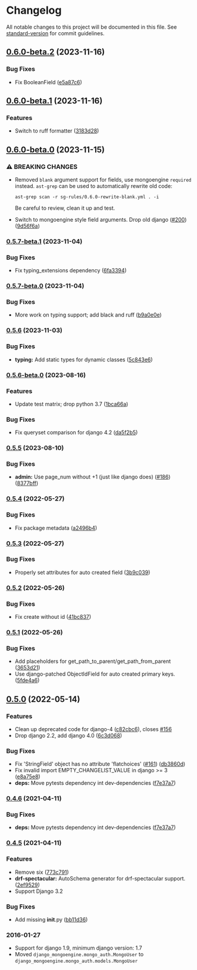 # Changelog

All notable changes to this project will be documented in this file. See [standard-version](https://github.com/conventional-changelog/standard-version) for commit guidelines.

## [0.6.0-beta.2](https://github.com/MongoEngine/django-mongoengine/compare/v0.6.0-beta.1...v0.6.0-beta.2) (2023-11-16)


### Bug Fixes

* Fix BooleanField ([e5a87c6](https://github.com/MongoEngine/django-mongoengine/commit/e5a87c6ed7b23018410903524915ad7a0e182ead))

## [0.6.0-beta.1](https://github.com/MongoEngine/django-mongoengine/compare/v0.6.0-beta.0...v0.6.0-beta.1) (2023-11-16)


### Features

* Switch to ruff formatter ([3183d28](https://github.com/MongoEngine/django-mongoengine/commit/3183d286f152d418acf49ecee8b3c3dc49d6b53c))

## [0.6.0-beta.0](https://github.com/MongoEngine/django-mongoengine/compare/v0.5.7-beta.1...v0.6.0-beta.0) (2023-11-15)


### ⚠ BREAKING CHANGES

* Removed `blank` argument support for fields, use mongoengine `required` instead.
  `ast-grep` can be used to automatically rewrite old code:

  ```
  ast-grep scan -r sg-rules/0.6.0-rewrite-blank.yml . -i
  ```
  Be careful to review, clean it up and test.

* Switch to mongoengine style field arguments. Drop old django ([#200](https://github.com/MongoEngine/django-mongoengine/issues/200)) ([9d56f6a](https://github.com/MongoEngine/django-mongoengine/commit/9d56f6a58ccee93e2acae7af0a8d81d9aa43ae5b))

### [0.5.7-beta.1](https://github.com/MongoEngine/django-mongoengine/compare/v0.5.7-beta.0...v0.5.7-beta.1) (2023-11-04)


### Bug Fixes

* Fix typing_extensions dependency ([6fa3394](https://github.com/MongoEngine/django-mongoengine/commit/6fa339407c32ae4b49589d9f5f1b1628c7458cf7))

### [0.5.7-beta.0](https://github.com/MongoEngine/django-mongoengine/compare/v0.5.6...v0.5.7-beta.0) (2023-11-04)


### Bug Fixes

* More work on typing support; add black and ruff ([b9a0e0e](https://github.com/MongoEngine/django-mongoengine/commit/b9a0e0ec420faaec30a3d6a2f37d53ecf5461c6e))

### [0.5.6](https://github.com/MongoEngine/django-mongoengine/compare/v0.5.6-beta.0...v0.5.6) (2023-11-03)


### Bug Fixes

* **typing:** Add static types for dynamic classes ([5c843e6](https://github.com/MongoEngine/django-mongoengine/commit/5c843e60f6cd26ebc232dac66b56c626a5808e73))

### [0.5.6-beta.0](https://github.com/MongoEngine/django-mongoengine/compare/v0.5.5...v0.5.6-beta.0) (2023-08-16)


### Features

* Update test matrix; drop python 3.7 ([1bca66a](https://github.com/MongoEngine/django-mongoengine/commit/1bca66ad9238420790077c025424ff6c42cb61cb))


### Bug Fixes

* Fix queryset comparison for django 4.2 ([da5f2b5](https://github.com/MongoEngine/django-mongoengine/commit/da5f2b5aab6a850a8217284bf6d24235db847edc))

### [0.5.5](https://github.com/MongoEngine/django-mongoengine/compare/v0.5.4...v0.5.5) (2023-08-10)


### Bug Fixes

* **admin:** Use page_num without +1 (just like django does) ([#186](https://github.com/MongoEngine/django-mongoengine/issues/186)) ([8377bff](https://github.com/MongoEngine/django-mongoengine/commit/8377bff9126fb9a8409064e8ff0d87072ae6cb10))

### [0.5.4](https://github.com/MongoEngine/django-mongoengine/compare/v0.5.3...v0.5.4) (2022-05-27)


### Bug Fixes

* Fix package metadata ([a2496b4](https://github.com/MongoEngine/django-mongoengine/commit/a2496b4854d67f843f1aae5e9ae0c36bf67a3c74))

### [0.5.3](https://github.com/MongoEngine/django-mongoengine/compare/v0.5.2...v0.5.3) (2022-05-27)


### Bug Fixes

* Properly set attributes for auto created field ([3b9c039](https://github.com/MongoEngine/django-mongoengine/commit/3b9c039791991be2b01693c9c561fbcd82ad7564))

### [0.5.2](https://github.com/MongoEngine/django-mongoengine/compare/v0.5.1...v0.5.2) (2022-05-26)


### Bug Fixes

* Fix create without id ([41bc837](https://github.com/MongoEngine/django-mongoengine/commit/41bc837916fca5f8226b4c1b0491db8766477f1f))

### [0.5.1](https://github.com/MongoEngine/django-mongoengine/compare/v0.5.0...v0.5.1) (2022-05-26)


### Bug Fixes

* Add placeholders for get_path_to_parent/get_path_from_parent ([3653d21](https://github.com/MongoEngine/django-mongoengine/commit/3653d21b979d351b3dd411dbcd74d55e331fbddf))
* Use django-patched ObjectIdField for auto created primary keys. ([5fde4a6](https://github.com/MongoEngine/django-mongoengine/commit/5fde4a6e17d11cab1e53d32a00b15b3ac55ef209))

## [0.5.0](https://github.com/MongoEngine/django-mongoengine/compare/v0.4.5...v0.5.0) (2022-05-14)


### Features

* Clean up deprecated code for django-4 ([c82cbc6](https://github.com/MongoEngine/django-mongoengine/commit/c82cbc641a78c59e46b5b0e7be0e2867260e17c0)), closes [#156](https://github.com/MongoEngine/django-mongoengine/issues/156)
* Drop django 2.2, add django 4.0 ([6c3d068](https://github.com/MongoEngine/django-mongoengine/commit/6c3d068b305a8f0ba88597ddeb97281a31f204fe))


### Bug Fixes

* Fix 'StringField' object has no attribute 'flatchoices' ([#161](https://github.com/MongoEngine/django-mongoengine/issues/161)) ([db3860d](https://github.com/MongoEngine/django-mongoengine/commit/db3860d39fa29819fde71953e905f117f680a3be))
* Fix invalid import EMPTY_CHANGELIST_VALUE in django >= 3 ([e8a75e8](https://github.com/MongoEngine/django-mongoengine/commit/e8a75e8e5860545ecfbadaf1b1285495022bd7cb))
* **deps:** Move pytests dependency int dev-dependencies ([f7e37a7](https://github.com/MongoEngine/django-mongoengine/commit/f7e37a75e6612a4243ccc9abdb22f2dc72f53d9e))

### [0.4.6](https://github.com/MongoEngine/django-mongoengine/compare/v0.4.5...v0.4.6) (2021-04-11)


### Bug Fixes

* **deps:** Move pytests dependency int dev-dependencies ([f7e37a7](https://github.com/MongoEngine/django-mongoengine/commit/f7e37a75e6612a4243ccc9abdb22f2dc72f53d9e))

### [0.4.5](https://github.com/MongoEngine/django-mongoengine/compare/v0.4.5-beta.4...v0.4.5) (2021-04-11)


### Features

* Remove six ([773c791](https://github.com/MongoEngine/django-mongoengine/commit/773c79169b08ccd71f958e1855a2c47b1c7ebb7e))
* **drf-spectacular:** AutoSchema generator for drf-spectacular support. ([2ef9529](https://github.com/MongoEngine/django-mongoengine/commit/2ef9529e330d482957acf582a56ac7aeabe853c6))
* Support Django 3.2

### Bug Fixes

* Add missing __init__.py ([bb11d36](https://github.com/MongoEngine/django-mongoengine/commit/bb11d36cf754bfd19bcff1e643fabd28c44f9e38))


### 2016-01-27

* Support for django 1.9, minimum django version: 1.7
* Moved `django_mongoengine.mongo_auth.MongoUser` to `django_mongoengine.mongo_auth.models.MongoUser`
